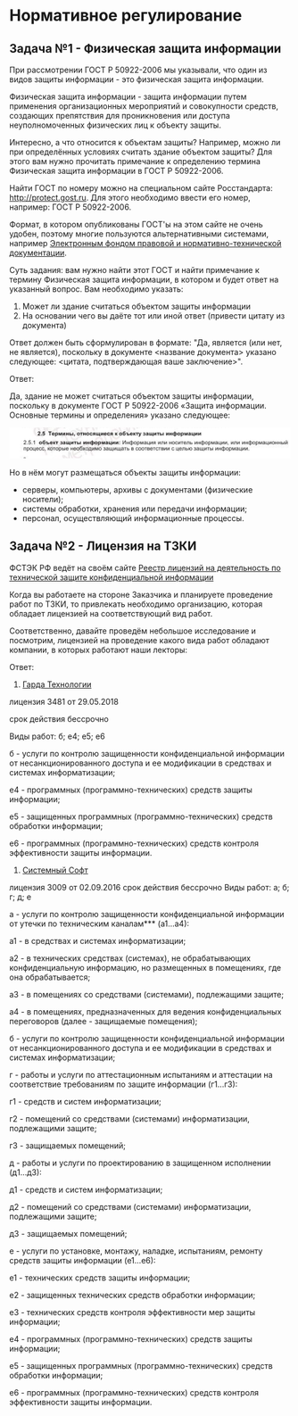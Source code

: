 #  Нормативное регулирование

## Задача №1 - Физическая защита информации

При рассмотрении ГОСТ Р 50922-2006 мы указывали, что один из видов защиты информации - это физическая защита информации.

Физическая защита информации - защита информации путем применения организационных мероприятий и совокупности средств, создающих препятствия для проникновения или доступа неуполномоченных физических лиц к объекту защиты.

Интересно, а что относится к объектам защиты? Например, можно ли при определённых условиях считать здание объектом защиты? Для этого вам нужно прочитать примечание к определению термина Физическая защита информации в ГОСТ Р 50922-2006.

Найти ГОСТ по номеру можно на специальном сайте Росстандарта: http://protect.gost.ru. Для этого необходимо ввести его номер, например: ГОСТ Р 50922-2006.

Формат, в котором опубликованы ГОСТ'ы на этом сайте не очень удобен, поэтому многие пользуются альтернативными системами, например [Электронным фондом правовой и нормативно-технической документации](http://docs.cntd.ru).

Суть задания: вам нужно найти этот ГОСТ и найти примечание к термину Физическая защита информации, в котором и будет ответ на указанный вопрос. Вам необходимо указать:
1. Может ли здание считаться объектом защиты информации
1. На основании чего вы даёте тот или иной ответ (привести цитату из документа)

Ответ должен быть сформулирован в формате: "Да, является (или нет, не является), поскольку в документе <название документа> указано следующее: <цитата, подтверждающая ваше заключение>".

Ответ:

Да, здание не может считаться объектом защиты информации, поскольку в документе ГОСТ Р 50922-2006 «Защита информации. Основные термины и определения» указано следующее:

<!-- Исходя из найденной информации объектом защиты могут быть помещение, здание, сооружение, территория, транспортное средство и иные материальные объекты, в которых обрабатывается, хранится или передается защищаемая информация.  -->
![alt text](image.png)

Но в нём могут размещаться объекты защиты информации:

- серверы, компьютеры, архивы с документами (физические носители);
- системы обработки, хранения или передачи информации;
- персонал, осуществляющий информационные процессы.

## Задача №2 - Лицензия на ТЗКИ

ФСТЭК РФ ведёт на своём сайте [Реестр лицензий на деятельность по технической защите конфиденциальной информации](https://reestr.fstec.ru/)

Когда вы работаете на стороне Заказчика и планируете проведение работ по ТЗКИ, то привлекать необходимо организацию, которая обладает лицензией на соответствующий вид работ.

Соответственно, давайте проведём небольшое исследование и посмотрим, лицензией на проведение какого вида работ обладают компании, в которых работают наши лекторы:

Ответ:

1. [Гарда Технологии](https://gardatech.ru)

лицензия 3481 от 29.05.2018

срок действия бессрочно

Виды работ: б; е4; е5; е6

б - услуги по контролю защищенности конфиденциальной информации от несанкционированного доступа и ее модификации в средствах и системах информатизации;

е4 - программных (программно-технических) средств защиты информации;

е5 - защищенных программных (программно-технических) средств обработки информации;

е6 - программных (программно-технических) средств контроля эффективности защиты информации.

1. [Системный Софт](https://www.syssoft.ru)

лицензия 3009 от 02.09.2016 срок действия бессрочно Виды работ: а; б; г; д; е

а - услуги по контролю защищенности конфиденциальной информации от утечки по техническим каналам*** (а1...а4):

а1 - в средствах и системах информатизации;

а2 - в технических средствах (системах), не обрабатывающих конфиденциальную информацию, но размещенных в помещениях, где она обрабатывается;

а3 - в помещениях со средствами (системами), подлежащими защите;

а4 - в помещениях, предназначенных для ведения конфиденциальных переговоров (далее - защищаемые помещения);

б - услуги по контролю защищенности конфиденциальной информации от несанкционированного доступа и ее модификации в средствах и системах информатизации;

г - работы и услуги по аттестационным испытаниям и аттестации на соответствие требованиям по защите информации (г1...г3):

г1 - средств и систем информатизации;

г2 - помещений со средствами (системами) информатизации, подлежащими защите;

г3 - защищаемых помещений;

д - работы и услуги по проектированию в защищенном исполнении (д1...д3):

д1 - средств и систем информатизации;

д2 - помещений со средствами (системами) информатизации, подлежащими защите;

д3 - защищаемых помещений;

е - услуги по установке, монтажу, наладке, испытаниям, ремонту средств защиты информации (е1...е6):

е1 - технических средств защиты информации;

е2 - защищенных технических средств обработки информации;

е3 - технических средств контроля эффективности мер защиты информации;

е4 - программных (программно-технических) средств защиты информации;

е5 - защищенных программных (программно-технических) средств обработки информации;

е6 - программных (программно-технических) средств контроля эффективности защиты информации.